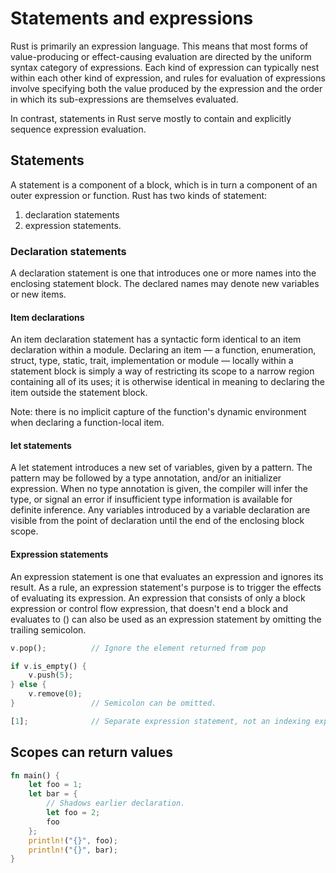 # Statements and expressions


Rust is primarily an expression language. This means that most forms of value-producing or effect-causing evaluation are directed by the uniform syntax category of expressions. Each kind of expression can typically nest within each other kind of expression, and rules for evaluation of expressions involve specifying both the value produced by the expression and the order in which its sub-expressions are themselves evaluated.

In contrast, statements in Rust serve mostly to contain and explicitly sequence expression evaluation.


## Statements
A statement is a component of a block, which is in turn a component of an outer expression or function. Rust has two kinds of statement:
1. declaration statements
2. expression statements.


### Declaration statements
A declaration statement is one that introduces one or more names into the enclosing statement block. The declared names may denote new variables or new items.

#### Item declarations
An item declaration statement has a syntactic form identical to an item declaration within a module. Declaring an item — a function, enumeration, struct, type, static, trait, implementation or module — locally within a statement block is simply a way of restricting its scope to a narrow region containing all of its uses; it is otherwise identical in meaning to declaring the item outside the statement block.

Note: there is no implicit capture of the function's dynamic environment when declaring a function-local item.

#### let statements
A let statement introduces a new set of variables, given by a pattern. The pattern may be followed by a type annotation, and/or an initializer expression. When no type annotation is given, the compiler will infer the type, or signal an error if insufficient type information is available for definite inference. Any variables introduced by a variable declaration are visible from the point of declaration until the end of the enclosing block scope.


#### Expression statements
An expression statement is one that evaluates an expression and ignores its result. As a rule, an expression statement's purpose is to trigger the effects of evaluating its expression. An expression that consists of only a block expression or control flow expression, that doesn't end a block and evaluates to () can also be used as an expression statement by omitting the trailing semicolon.

```rust
v.pop();          // Ignore the element returned from pop

if v.is_empty() {
    v.push(5);
} else {
    v.remove(0);
}                 // Semicolon can be omitted.

[1];              // Separate expression statement, not an indexing expression.
```



## Scopes can return values

```rust
fn main() {
    let foo = 1;
    let bar = {
        // Shadows earlier declaration.
        let foo = 2;
        foo
    };
    println!("{}", foo);
    println!("{}", bar);
}
```

